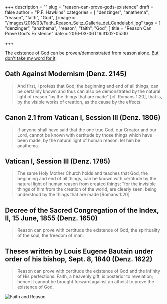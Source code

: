 +++
description = ""
slug = "reason-can-prove-gods-existence"
draft = false
author = "P.F. Hawkins"
categories = [
  "denzinger",
  "anathema",
  "reason",
  "faith",
  "God",
]
image = "/images/2016/03/Faith_Reason_Seitz_Galleria_dei_Candelabri.jpg"
tags = [
  "denzinger",
  "anathema",
  "reason",
  "faith",
  "God",
]
title = "Reason Can Prove God's Existence"
date = 2016-03-06T16:31:02-05:00

+++

The existence of God can be proven/demonstrated from reason alone. [But don't take my word for it](http://patristica.net/denzinger/):

## Oath Against Modernism (Denz. 2145)

>And first, I profess that God, the beginning and end of all things, can be certainly known and thus can also be demonstrated by the natural light of reason "by the things that are made" [cf. Romans 1:20], that is, by the visible works of creation, as the cause by the effects.

## Canon 2.1 from Vatican I, Session III (Denz. 1806)

>If anyone shall have said that the one true God, our Creator and our Lord, cannot be known with certitude by those things which have been made, by the natural light of human reason: let him be anathema.

## Vatican I, Session III (Denz. 1785)

>The same Holy Mother Church holds and teaches that God, the beginning and end of all things, can be known with certitude by the natural light of human reason from created things; "for the invisible things of him from the creation of the world, are clearly seen, being understood by the things that are made [Romans 1:20]

## Decree of the Sacred Congregation of the Index, II, 15 June, 1855 (Denz. 1650)

>Reason can prove with certitude the existence of God, the spirituality of the soul, the freedom of man.

## Theses written by Louis Eugene Bautain under order of his bishop, Sept. 8, 1840 (Denz. 1622)

>Reason can prove with certitude the existence of God and the infinity of His perfections. Faith, a heavenly gift, is posterior to revelation; hence it cannot be brought forward against an atheist to prove the existence of God.

![Faith and Reason](/images/2016/03/Faith_Reason_Seitz_Galleria_dei_Candelabri.jpg)
